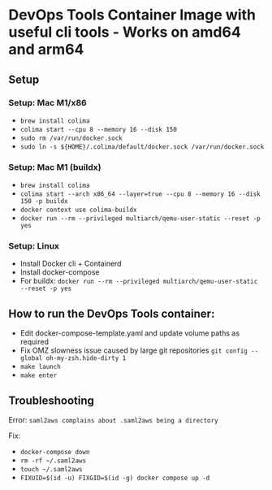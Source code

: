 # DevOps Tools Container Image with useful cli tools - Works on amd64 and arm64

## Setup

### Setup: Mac M1/x86
- `brew install colima`
- `colima start --cpu 8 --memory 16 --disk 150`
- `sudo rm /var/run/docker.sock`
- `sudo ln -s ${HOME}/.colima/default/docker.sock /var/run/docker.sock`

### Setup: Mac M1 (buildx)
- `brew install colima`
- `colima start --arch x86_64 --layer=true --cpu 8 --memory 16 --disk 150 -p buildx`
- `docker context use colima-buildx`
- `docker run --rm --privileged multiarch/qemu-user-static --reset -p yes`

### Setup: Linux
- Install Docker cli + Containerd
- Install docker-compose
- For buildx: `docker run --rm --privileged multiarch/qemu-user-static --reset -p yes`

## How to run the DevOps Tools container:
- Edit docker-compose-template.yaml and update volume paths as required
- Fix OMZ slowness issue caused by large git repositories `git config --global oh-my-zsh.hide-dirty 1`
- `make launch`
- `make enter`

## Troubleshooting
Error: `saml2aws complains about .saml2aws being a directory`

Fix:
- `docker-compose down`
- `rm -rf ~/.saml2aws`
- `touch ~/.saml2aws`
- `FIXUID=$(id -u) FIXGID=$(id -g) docker compose up -d`
